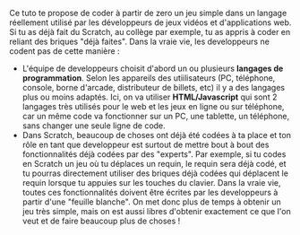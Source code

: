 
Ce tuto te propose de coder à partir de zero un jeu simple dans un langage réellement utilisé par les développeurs de jeux vidéos et d'applications web. Si tu as déjà fait du Scratch, au collège par exemple, tu as appris à coder en reliant des briques "déjà faites". Dans la vraie vie, les developpeurs ne codent pas de cette manière : 
* L'équipe de developpeurs choisit d'abord un ou plusieurs **langages de programmation**. Selon les appareils des utiilisateurs (PC, téléphone, console, borne d'arcade, distributeur de billets, etc) il y a des langages plus ou moins adaptés. Ici, on va utiliser **HTML/Javascript** qui sont 2 langages très utilisés pour le web et les jeux en ligne ou sur téléphone, car un même code va fonctionner sur un PC, une tablette, un téléphone, sans changer une seule ligne de code.
* Dans Scratch, beaucoup de choses ont déjà été codées à ta place et ton rôle en tant que developpeur est surtout de mettre bout à bout des fonctionnalités déjà codées par des "experts". Par exemple, si tu codes en Scratch un jeu où tu déplaces un requin, le requin sera déjà codé, et tu pourras directement utiliser des briques déjà codées qui déplacent le requin lorsque tu appuies sur les touches du clavier. Dans la vraie vie, toutes ces fonctionnalités doivent être écrites par les developpeurs à partir d'une "feuille blanche". On met donc plus de temps à obtenir un jeu très simple, mais on est aussi libres d'obtenir exactement ce que l'on veut et de faire beaucoup plus de choses !


